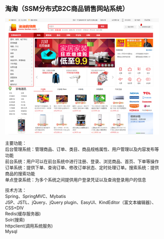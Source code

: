## 淘淘（SSM分布式B2C商品销售网站系统）

![Alt text](index.png)

主要功能：  
后台管理系统：管理商品、订单、类目、商品规格属性、用户管理以及内容发布等功能  
前台系统：用户可以在前台系统中进行注册、登录、浏览商品、首页、下单等操作  
订单系统：提供下单、查询订单、修改订单状态、定时处理订单。搜索系统：提供商品的搜索功能   
单点登录系统：为多个系统之间提供用户登录凭证以及查询登录用户的信息  

技术方法：  
Spring、SpringMVC、Mybatis  
JSP、JSTL、jQuery、jQuery plugin、EasyUI、KindEditor（富文本编辑器）、CSS+DIV  
Redis(缓存服务器)  
Solr(搜索)  
httpclient(调用系统服务)  
Mysql  
